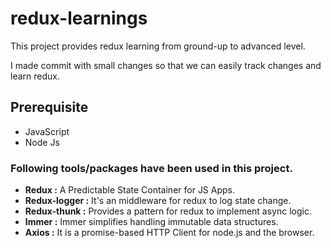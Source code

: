 # redux-learnings
This project provides redux learning from ground-up to advanced level.

I made commit with small changes so that we can easily track changes and learn redux.

## Prerequisite
* JavaScript
* Node Js

### Following tools/packages have been used in this project.
* __Redux :__ A Predictable State Container for JS Apps.
* __Redux-logger :__ It's an middleware for redux to log state change.
* __Redux-thunk :__ Provides a pattern for redux to implement async logic.
* __Immer :__ Immer simplifies handling immutable data structures.
* __Axios :__ It is a promise-based HTTP Client for node.js and the browser.

